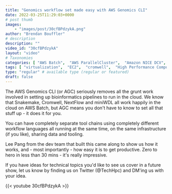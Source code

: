 ```yaml
---
title: "Genomics workflow set made easy with AWS Genomics CLI"
date: 2022-03-25T11:29:03+0000
# post thumb
images:
    - "images/post/30cfBPdzykA.png"
author: "Brendan Bouffler"
# description
description: ""
video_id: "30cfBPdzykA"
layout: "video"
# Taxonomies
categories: [ "AWS Batch",  "AWS ParallelCluster",  "Amazon NICE DCV",  "Life Sciences", ]
tags: [ "virtualization",  "EC2",  "cromwell",  "High Performance Computing",  "CPUs",  "miniWDL",  "cloud",  "vizualization",  "AWS Batch",  "DCV",  "nextflow",  "Storage",  "bioinformatics",  "HPC",  "Covid-19",  "Lustre",  "WDL",  "Schedulers",  "GPUs",  "ParallelCluster",  "pipelines",  "snakemake",  "Batch",  "genomics",  "techshorts", ]
type: "regular" # available type (regular or featured)
draft: false
---
```


The AWS Genomics CLI (or AGC) seriously removes all the grunt work involved in setting up bioinformatics pipelines to run in the cloud. We know that Snakemake, Cromwell, NextFlow and miniWDL all work happily in the cloud on AWS Batch, but AGC means you don't have to know to set all that stuff up - it does it for you.

You can have completely separate tool chains using completely different workflow languages all running at the same time, on the same infrastructure (if you like), sharing data and tooling.

Lee Pang from the dev team that built this came along to show us how it works, and - most importantly - how easy it is to get productive. Zero to hero in less than 30 mins - it's really impressive. 

If you have ideas for technical topics you'd like to see us cover in a future show, let us know by finding us on Twitter (@TechHpc) and DM'ing us with your idea.

{{< youtube 30cfBPdzykA >}}